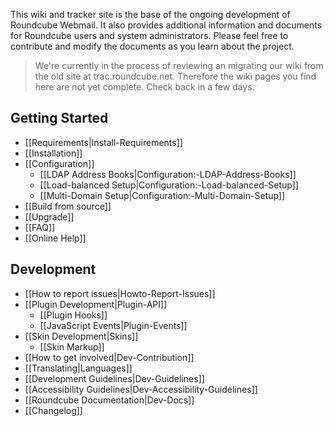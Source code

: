 This wiki and tracker site is the base of the ongoing development of Roundcube Webmail. It also provides additional information and documents for Roundcube users and system administrators. Please feel free to contribute and modify the documents as you learn about the project.

> We're currently in the process of reviewing an migrating our wiki from the old site at trac.roundcube.net.
> Therefore the wiki pages you find here are not yet complete. Check back in a few days.

## Getting Started

- [[Requirements|Install-Requirements]]
- [[Installation]]
- [[Configuration]]
  - [[LDAP Address Books|Configuration:-LDAP-Address-Books]]
  - [[Load-balanced Setup|Configuration:-Load-balanced-Setup]]
  - [[Multi-Domain Setup|Configuration:-Multi-Domain-Setup]]
- [[Build from source]]
- [[Upgrade]]
- [[FAQ]]
- [[Online Help]]

## Development

- [[How to report issues|Howto-Report-Issues]]
- [[Plugin Development|Plugin-API]]
  - [[Plugin Hooks]]
  - [[JavaScript Events|Plugin-Events]]
- [[Skin Development|Skins]]
  - [[Skin Markup]]
- [[How to get involved|Dev-Contribution]]
- [[Translating|Languages]]
- [[Development Guidelines|Dev-Guidelines]]
- [[Accessibility Guidelines|Dev-Accessibility-Guidelines]]
- [[Roundcube Documentation|Dev-Docs]]
- [[Changelog]]


